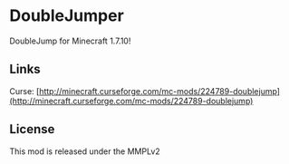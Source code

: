 DoubleJumper
============

DoubleJump for Minecraft 1.7.10!

## Links ##
Curse: [http://minecraft.curseforge.com/mc-mods/224789-doublejump](http://minecraft.curseforge.com/mc-mods/224789-doublejump)

## License ##
This mod is released under the MMPLv2
 